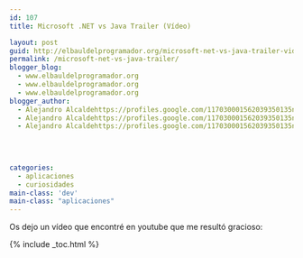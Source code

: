 ```yaml
---
id: 107
title: Microsoft .NET vs Java Trailer (Vídeo)

layout: post
guid: http://elbauldelprogramador.org/microsoft-net-vs-java-trailer-video/
permalink: /microsoft-net-vs-java-trailer/
blogger_blog:
  - www.elbauldelprogramador.org
  - www.elbauldelprogramador.org
  - www.elbauldelprogramador.org
blogger_author:
  - Alejandro Alcaldehttps://profiles.google.com/117030001562039350135noreply@blogger.com
  - Alejandro Alcaldehttps://profiles.google.com/117030001562039350135noreply@blogger.com
  - Alejandro Alcaldehttps://profiles.google.com/117030001562039350135noreply@blogger.com

  
  
  
categories:
  - aplicaciones
  - curiosidades
main-class: 'dev'
main-class: "aplicaciones"
---
```

Os dejo un vídeo que encontré en youtube que me resultó gracioso:





{% include _toc.html %}
